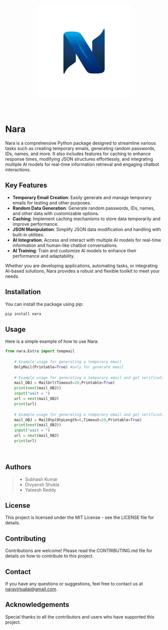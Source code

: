 <h1 align="center">
<img src="https://raw.githubusercontent.com/subh-sk/Nara/main/Logo/nara.png" width="300">
</h1><br>


# Nara

Nara is a comprehensive Python package designed to streamline various tasks such as creating temporary emails, generating random passwords, IDs, names, and more. It also includes features for caching to enhance response times, modifying JSON structures effortlessly, and integrating multiple AI models for real-time information retrieval and engaging chatbot interactions.


## Key Features

- **Temporary Email Creation**: Easily generate and manage temporary emails for testing and other purposes.
- **Random Data Generation**: Generate random passwords, IDs, names, and other data with customizable options.
- **Caching**: Implement caching mechanisms to store data temporarily and improve performance.
- **JSON Manipulation**: Simplify JSON data modification and handling with built-in utilities.
- **AI Integration**: Access and interact with multiple AI models for real-time information and human-like chatbot conversations.
- **AI Training**: Train and customize AI models to enhance their performance and adaptability.

Whether you are developing applications, automating tasks, or integrating AI-based solutions, Nara provides a robust and flexible toolkit to meet your needs.

## Installation

You can install the package using pip:

```bash
pip install nara
```

## Usage
Here is a simple example of how to use Nara:
```py
from nara.Extra import tempmail

    # Example usage for generating a temporary email
    OnlyMail(Printable=True) #only for generate email

    # Example usage for generating a temporary email and get verification link
    mail_OBJ = MailUrl(Timeout=20,Printable=True)
    print(next(mail_OBJ))
    input("wait = ")
    url = next(mail_OBJ)
    print(url)

    # Example usage for generating a temporary email and get verification Code
    mail_OBJ = MailOtp(OtpLength=6,Timeout=20,Printable=True)
    print(next(mail_OBJ))
    input("wait = ")
    url = next(mail_OBJ)
    print(url)
    



```


## Authors
> - Subhash Kumar
> - Divyansh Shukla
> - Yateesh Reddy

## License
This project is licensed under the MIT License - see the LICENSE file for details.

## Contributing
Contributions are welcome! Please read the CONTRIBUTING.md file for details on how to contribute to this project.

## Contact
If you have any questions or suggestions, feel free to contact us at naravirtualai@gmail.com.

## Acknowledgements
Special thanks to all the contributors and users who have supported this project.
